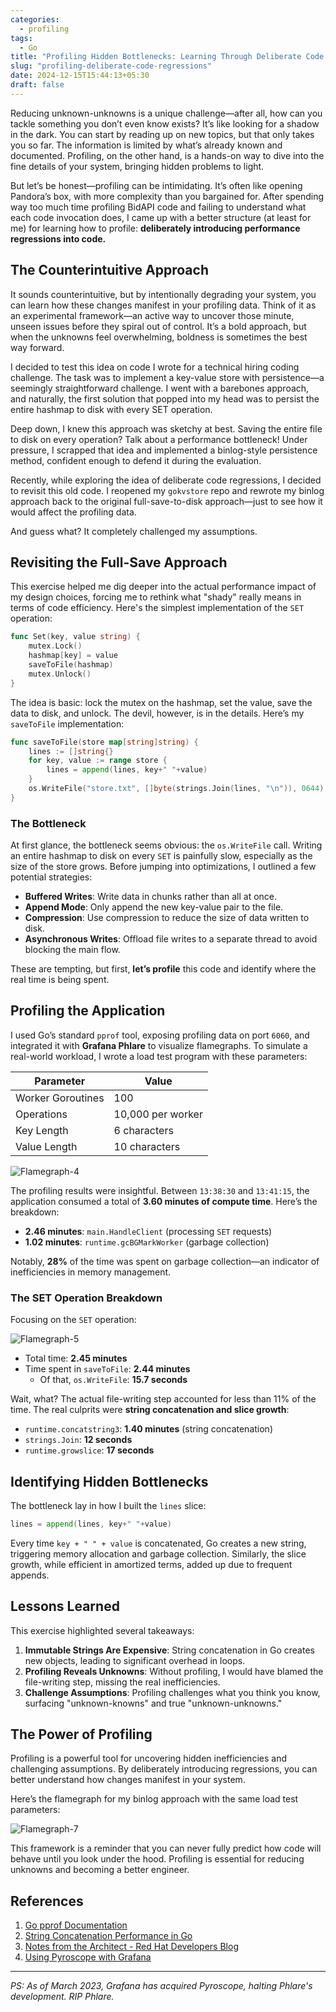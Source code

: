 ```yaml
---
categories:
  - profiling
tags:
  - Go
title: "Profiling Hidden Bottlenecks: Learning Through Deliberate Code Regressions"
slug: "profiling-deliberate-code-regressions"
date: 2024-12-15T15:44:13+05:30
draft: false
---
```


Reducing unknown-unknowns is a unique challenge—after all, how can you tackle something you don’t even know exists? It’s like looking for a shadow in the dark. You can start by reading up on new topics, but that only takes you so far. The information is limited by what’s already known and documented. Profiling, on the other hand, is a hands-on way to dive into the fine details of your system, bringing hidden problems to light.

But let’s be honest—profiling can be intimidating. It’s often like opening Pandora’s box, with more complexity than you bargained for. After spending way too much time profiling BidAPI code and failing to understand what each code invocation does, I came up with a better structure (at least for me) for learning how to profile: **deliberately introducing performance regressions into code.**

## The Counterintuitive Approach

It sounds counterintuitive, but by intentionally degrading your system, you can learn how these changes manifest in your profiling data. Think of it as an experimental framework—an active way to uncover those minute, unseen issues before they spiral out of control. It’s a bold approach, but when the unknowns feel overwhelming, boldness is sometimes the best way forward.

I decided to test this idea on code I wrote for a technical hiring coding challenge. The task was to implement a key-value store with persistence—a seemingly straightforward challenge. I went with a barebones approach, and naturally, the first solution that popped into my head was to persist the entire hashmap to disk with every SET operation.

Deep down, I knew this approach was sketchy at best. Saving the entire file to disk on every operation? Talk about a performance bottleneck! Under pressure, I scrapped that idea and implemented a binlog-style persistence method, confident enough to defend it during the evaluation.

Recently, while exploring the idea of deliberate code regressions, I decided to revisit this old code. I reopened my `gokvstore` repo and rewrote my binlog approach back to the original full-save-to-disk approach—just to see how it would affect the profiling data.

And guess what? It completely challenged my assumptions.

## Revisiting the Full-Save Approach

This exercise helped me dig deeper into the actual performance impact of my design choices, forcing me to rethink what "shady" really means in terms of code efficiency. Here's the simplest implementation of the `SET` operation:

```go
func Set(key, value string) {
    mutex.Lock()
    hashmap[key] = value
    saveToFile(hashmap)
    mutex.Unlock()
}
```

The idea is basic: lock the mutex on the hashmap, set the value, save the data to disk, and unlock. The devil, however, is in the details. Here’s my `saveToFile` implementation:

```go
func saveToFile(store map[string]string) {
    lines := []string{}
    for key, value := range store {
        lines = append(lines, key+" "+value)
    }
    os.WriteFile("store.txt", []byte(strings.Join(lines, "\n")), 0644)
}
```

### The Bottleneck

At first glance, the bottleneck seems obvious: the `os.WriteFile` call. Writing an entire hashmap to disk on every `SET` is painfully slow, especially as the size of the store grows. Before jumping into optimizations, I outlined a few potential strategies:

- **Buffered Writes**: Write data in chunks rather than all at once.
- **Append Mode**: Only append the new key-value pair to the file.
- **Compression**: Use compression to reduce the size of data written to disk.
- **Asynchronous Writes**: Offload file writes to a separate thread to avoid blocking the main flow.

These are tempting, but first, **let’s profile** this code and identify where the real time is being spent.

## Profiling the Application

I used Go’s standard `pprof` tool, exposing profiling data on port `6060`, and integrated it with **Grafana Phlare** to visualize flamegraphs. To simulate a real-world workload, I wrote a load test program with these parameters:

| Parameter         | Value             |
| ----------------- | ----------------- |
| Worker Goroutines | 100               |
| Operations        | 10,000 per worker |
| Key Length        | 6 characters      |
| Value Length      | 10 characters     |

![Flamegraph-4](/images/profiling-f4.png)

The profiling results were insightful. Between `13:38:30` and `13:41:15`, the application consumed a total of **3.60 minutes of compute time**. Here’s the breakdown:

- **2.46 minutes**: `main.HandleClient` (processing `SET` requests)
- **1.02 minutes**: `runtime.gcBGMarkWorker` (garbage collection)

Notably, **28%** of the time was spent on garbage collection—an indicator of inefficiencies in memory management.

### The SET Operation Breakdown

Focusing on the `SET` operation:

![Flamegraph-5](/images/profiling-f5.png)

- Total time: **2.45 minutes**
- Time spent in `saveToFile`: **2.44 minutes**
  - Of that, `os.WriteFile`: **15.7 seconds**

Wait, what? The actual file-writing step accounted for less than 11% of the time. The real culprits were **string concatenation and slice growth**:

- `runtime.concatstring3`: **1.40 minutes** (string concatenation)
- `strings.Join`: **12 seconds**
- `runtime.growslice`: **17 seconds**

## Identifying Hidden Bottlenecks

The bottleneck lay in how I built the `lines` slice:

```go
lines = append(lines, key+" "+value)
```

Every time `key + " " + value` is concatenated, Go creates a new string, triggering memory allocation and garbage collection. Similarly, the slice growth, while efficient in amortized terms, added up due to frequent appends.

## Lessons Learned

This exercise highlighted several takeaways:

1. **Immutable Strings Are Expensive**: String concatenation in Go creates new objects, leading to significant overhead in loops.
2. **Profiling Reveals Unknowns**: Without profiling, I would have blamed the file-writing step, missing the real inefficiencies.
3. **Challenge Assumptions**: Profiling challenges what you think you know, surfacing "unknown-knowns" and true "unknown-unknowns."

## The Power of Profiling

Profiling is a powerful tool for uncovering hidden inefficiencies and challenging assumptions. By deliberately introducing regressions, you can better understand how changes manifest in your system.

Here’s the flamegraph for my binlog approach with the same load test parameters:

![Flamegraph-7](/images/profiling-f7.png)

This framework is a reminder that you can never fully predict how code will behave until you look under the hood. Profiling is essential for reducing unknowns and becoming a better engineer.

## References

1. [Go pprof Documentation](https://pkg.go.dev/net/http/pprof)
2. [String Concatenation Performance in Go](https://teivah.medium.com/string-concatenation-performance-in-go-7dd7db322fb3)
3. [Notes from the Architect - Red Hat Developers Blog](https://developers.redhat.com/blog)
4. [Using Pyroscope with Grafana](https://grafana.com/docs/grafana/latest/datasources/pyroscope/)

---

_PS: As of March 2023, Grafana has acquired Pyroscope, halting Phlare's development. RIP Phlare._
